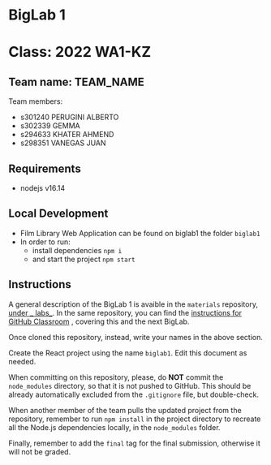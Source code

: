 # BigLab 1

# Class: 2022 WA1-KZ

## Team name: TEAM_NAME

Team members:

* s301240 PERUGINI ALBERTO
* s302339 GEMMA
* s294633 KHATER AHMEND
* s298351 VANEGAS JUAN

## Requirements

* nodejs v16.14

## Local Development

* Film Library Web Application can be found on biglab1 the folder `biglab1`
* In order to run:
    * install dependencies `npm i`
    * and start the project `npm start`

## Instructions

A general description of the BigLab 1 is avaible in the `materials` repository, [under _
labs_](https://polito-wa1-aw1-2022.github.io/materials/labs/BigLab1/BigLab1.pdf). In the same repository, you can find
the [instructions for GitHub Classroom](https://polito-wa1-aw1-2022.github.io/materials/labs/GH-Classroom-BigLab-Instructions.pdf)
, covering this and the next BigLab.

Once cloned this repository, instead, write your names in the above section.

Create the React project using the name `biglab1`. Edit this document as needed.

When committing on this repository, please, do **NOT** commit the `node_modules` directory, so that it is not pushed to
GitHub.
This should be already automatically excluded from the `.gitignore` file, but double-check.

When another member of the team pulls the updated project from the repository, remember to run `npm install` in the
project directory to recreate all the Node.js dependencies locally, in the `node_modules` folder.

Finally, remember to add the `final` tag for the final submission, otherwise it will not be graded.
